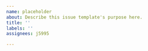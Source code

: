 ```yaml
---
name: placeholder
about: Describe this issue template's purpose here.
title: ''
labels: ''
assignees: j5995

---
```




